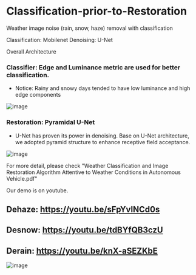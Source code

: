 # Classification-prior-to-Restoration
Weather image noise (rain, snow, haze) removal with classification 

Classification: Mobilenet
Denoising: U-Net

Overall Architecture 

### Classifier: Edge and Luminance metric are used for better classification. 

* Notice: Rainy and snowy days tended to have low luminance and high edge components 


![image](https://user-images.githubusercontent.com/58447982/175798354-ee64143e-eab3-4815-97f3-6d06fc941f76.png)

### Restoration: Pyramidal U-Net

* U-Net has proven its power in denoising. Base on U-Net architecture, we adopted pyramid structure to enhance receptive field acceptance.


![image](https://user-images.githubusercontent.com/58447982/175798417-303cbf04-8760-4ed8-90d1-20121af02bbf.png)


For more detail, please check "Weather Classification and Image Restoration Algorithm Attentive to Weather Conditions in Autonomous Vehicle.pdf"

Our demo is on youtube.


## Dehaze: https://youtu.be/sFpYvlNCd0s


## Desnow: https://youtu.be/tdBYfQB3czU


## Derain: https://youtu.be/knX-aSEZKbE


![image](https://user-images.githubusercontent.com/58447982/175050139-2d277607-43c9-4137-a679-626585835b5b.png)
